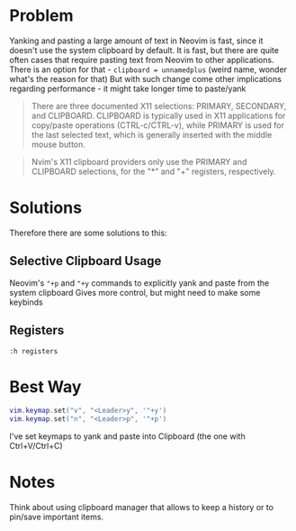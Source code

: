 # Problem
Yanking and pasting a large amount of text in Neovim is fast, since it doesn't use the system clipboard by default.
It is fast, but there are quite often cases that require pasting text from Neovim to other applications.
There is an option for that  - `clipboard = unnamedplus` (weird name, wonder what's the reason for that)
But with such change come other implications regarding performance - it might take longer time to paste/yank

> There are three documented X11 selections: PRIMARY, SECONDARY, and CLIPBOARD.
> CLIPBOARD is typically used in X11 applications for copy/paste operations
> (CTRL-c/CTRL-v), while PRIMARY is used for the last selected text, which is
> generally inserted with the middle mouse button.

> Nvim's X11 clipboard providers only use the PRIMARY and CLIPBOARD selections,
> for the "*" and "+" registers, respectively.

# Solutions
Therefore there are some solutions to this:
## Selective Clipboard Usage
Neovim's `"+p` and `"+y` commands to explicitly yank and paste from the system clipboard
Gives more control, but might need to make some keybinds
## Registers
`:h registers`

# Best Way
```lua
vim.keymap.set("v", "<Leader>y", '"+y')
vim.keymap.set("n", "<Leader>p", '"+p')
```
I've set keymaps to yank and paste into Clipboard (the one with Ctrl+V/Ctrl+C)

# Notes
Think about using clipboard manager that allows to keep a history or to pin/save important items.
